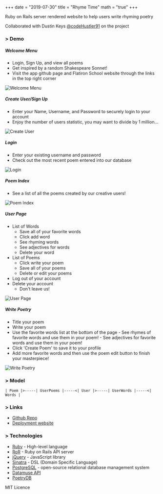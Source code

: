 +++
date = "2019-07-30"
title = "Rhyme Time"
math = "true"
+++

Ruby on Rails server rendered website to help users write rhyming poetry

Collaborated with Dustin Keys [@codeHustler91](https://github.com/codeHustler91) on the project

### > Demo
##### Welcome Menu
   - Login, Sign Up, and view all poems
   - Get inspired by a random Shakespeare Sonnet!
   - Visit the app github page and Flatiron School website through the links in the top right corner

   ![Welcome Menu](/images/projects/welcome.png)

##### Create User/Sign Up
   - Enter your Name, Username, and Password to securely login to your account
   - Enjoy the number of users statistic, you may want to divide by 1 million...
   
   ![Create User](/images/projects/create_user.png)

##### Login
   - Enter your existing username and password
   - Check out the most recent poem entered into our database

   ![Login](/images/projects/login.png)

##### Poem Index
   - See a list of all the poems created by our creative users!

   ![Poem Index](/images/projects/poem_index.png)

##### User Page
   - List of Words
       - Save all of your favorite words
       - Click add word 
       - See rhyming words
       - See adjectives for words
       - Delete your word
   - List of Poems
       - Click write your poem
       - Save all of your poems
       - Delete or edit your poems
   - Log out of your account
   - Delete your account
       - Don't leave us!

   ![User Page](/images/projects/user_page.png)

##### Write Poetry

- Title your poem
- Write your poem
- Use the favorite words list at the bottom of the page
      - See rhymes of favorite words and use them in your poem!
      - See adjectives for favorite words and use them in your poem!
- Click 'Create Poem' to save it to your profile
- Add more favorite words and then use the poem edit button to finish your masterpiece!

![Write Poetry](/images/projects/write_poetry.png)

### > Model
```
| Poem |>-----| UserPoems |-----<| User |>-----| UserWords |-----<| Words |
```

### > Links

- [Github Repo](https://github.com/rj-ortega/rhyme_time)
- [Deployment website](https://mysterious-tor-87367.herokuapp.com/users)

### > Technologies

   - [Ruby](https://www.ruby-lang.org/en/) - High-level language
   - [RoR](https://rubyonrails.org/) - Ruby on Rails API server
   - [jQuery](https://jquery.com/) - JavaScript library  
   - [Sinatra](http://sinatrarb.com/) - DSL (Domain Specific Language)
   - [PostgreSQL](https://www.postgresql.org/) - open-source relational database management system
   - [Datamuse API](https://www.datamuse.com/api/)
   - [PoetryDB](http://poetrydb.org/index.html)

   MIT Licence